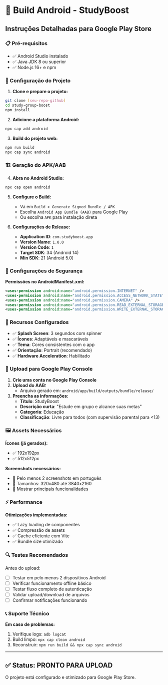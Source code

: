 # 🤖 Build Android - StudyBoost

## Instruções Detalhadas para Google Play Store

### 📋 Pré-requisitos
- ✅ Android Studio instalado
- ✅ Java JDK 8 ou superior  
- ✅ Node.js 16+ e npm

### 🔧 Configuração do Projeto

1. **Clone e prepare o projeto:**
```bash
git clone [seu-repo-github]
cd study-group-boost
npm install
```

2. **Adicione a plataforma Android:**
```bash
npx cap add android
```

3. **Build do projeto web:**
```bash
npm run build
npx cap sync android
```

### 🏗️ Geração do APK/AAB

4. **Abra no Android Studio:**
```bash
npx cap open android
```

5. **Configure o Build:**
   - Vá em `Build > Generate Signed Bundle / APK`
   - Escolha `Android App Bundle (AAB)` para Google Play
   - Ou escolha `APK` para instalação direta

6. **Configurações de Release:**
   - **Application ID**: `com.studyboost.app`
   - **Version Name**: `1.0.0`
   - **Version Code**: `1`
   - **Target SDK**: 34 (Android 14)
   - **Min SDK**: 21 (Android 5.0)

### 🔐 Configurações de Segurança

**Permissões no AndroidManifest.xml:**
```xml
<uses-permission android:name="android.permission.INTERNET" />
<uses-permission android:name="android.permission.ACCESS_NETWORK_STATE" />
<uses-permission android:name="android.permission.CAMERA" />
<uses-permission android:name="android.permission.READ_EXTERNAL_STORAGE" />
<uses-permission android:name="android.permission.WRITE_EXTERNAL_STORAGE" />
```

### 📱 Recursos Configurados

- ✅ **Splash Screen**: 3 segundos com spinner
- ✅ **Ícones**: Adaptáveis e mascaráveis  
- ✅ **Tema**: Cores consistentes com o app
- ✅ **Orientação**: Portrait (recomendado)
- ✅ **Hardware Acceleration**: Habilitado

### 🚀 Upload para Google Play Console

1. **Crie uma conta no Google Play Console**
2. **Upload do AAB:**
   - Arquivo gerado em: `android/app/build/outputs/bundle/release/`
3. **Preencha as informações:**
   - **Título**: StudyBoost
   - **Descrição curta**: "Estude em grupo e alcance suas metas"
   - **Categoria**: Educação
   - **Classificação**: Livre para todos (com supervisão parental para <13)

### 🖼️ Assets Necessários

**Ícones (já gerados):**
- ✅ 192x192px
- ✅ 512x512px

**Screenshots necessários:**
- 📱 Pelo menos 2 screenshots em português
- 📱 Tamanhos: 320x480 até 3840x2160
- 📱 Mostrar principais funcionalidades

### ⚡ Performance

**Otimizações implementadas:**
- ✅ Lazy loading de componentes
- ✅ Compressão de assets
- ✅ Cache eficiente com Vite
- ✅ Bundle size otimizado

### 🔍 Testes Recomendados

Antes do upload:
- [ ] Testar em pelo menos 2 dispositivos Android
- [ ] Verificar funcionamento offline básico
- [ ] Testar fluxo completo de autenticação
- [ ] Validar upload/download de arquivos
- [ ] Confirmar notificações funcionando

### 📞 Suporte Técnico

**Em caso de problemas:**
1. Verifique logs: `adb logcat`
2. Build limpo: `npx cap clean android`
3. Reconstruir: `npm run build && npx cap sync android`

---

## ✅ Status: PRONTO PARA UPLOAD

O projeto está configurado e otimizado para Google Play Store.